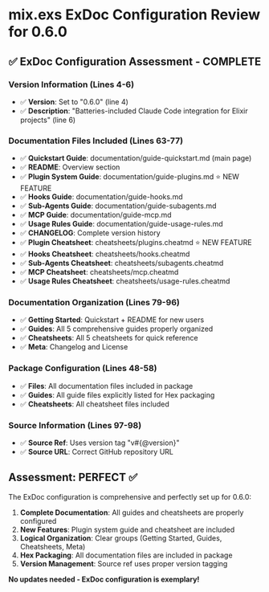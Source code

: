 # mix.exs ExDoc Configuration Review for 0.6.0

## ✅ ExDoc Configuration Assessment - COMPLETE

### Version Information (Lines 4-6)
- ✅ **Version**: Set to "0.6.0" (line 4)
- ✅ **Description**: "Batteries-included Claude Code integration for Elixir projects" (line 6)

### Documentation Files Included (Lines 63-77)
- ✅ **Quickstart Guide**: documentation/guide-quickstart.md (main page)
- ✅ **README**: Overview section
- ✅ **Plugin System Guide**: documentation/guide-plugins.md ⭐ NEW FEATURE
- ✅ **Hooks Guide**: documentation/guide-hooks.md  
- ✅ **Sub-Agents Guide**: documentation/guide-subagents.md
- ✅ **MCP Guide**: documentation/guide-mcp.md
- ✅ **Usage Rules Guide**: documentation/guide-usage-rules.md
- ✅ **CHANGELOG**: Complete version history
- ✅ **Plugin Cheatsheet**: cheatsheets/plugins.cheatmd ⭐ NEW FEATURE
- ✅ **Hooks Cheatsheet**: cheatsheets/hooks.cheatmd
- ✅ **Sub-Agents Cheatsheet**: cheatsheets/subagents.cheatmd  
- ✅ **MCP Cheatsheet**: cheatsheets/mcp.cheatmd
- ✅ **Usage Rules Cheatsheet**: cheatsheets/usage-rules.cheatmd

### Documentation Organization (Lines 79-96)
- ✅ **Getting Started**: Quickstart + README for new users
- ✅ **Guides**: All 5 comprehensive guides properly organized
- ✅ **Cheatsheets**: All 5 cheatsheets for quick reference  
- ✅ **Meta**: Changelog and License

### Package Configuration (Lines 48-58)
- ✅ **Files**: All documentation files included in package
- ✅ **Guides**: All guide files explicitly listed for Hex packaging
- ✅ **Cheatsheets**: All cheatsheet files included

### Source Information (Lines 97-98)
- ✅ **Source Ref**: Uses version tag "v#{@version}"
- ✅ **Source URL**: Correct GitHub repository URL

## Assessment: PERFECT ✅

The ExDoc configuration is comprehensive and perfectly set up for 0.6.0:

1. **Complete Documentation**: All guides and cheatsheets are properly configured
2. **New Features**: Plugin system guide and cheatsheet are included
3. **Logical Organization**: Clear groups (Getting Started, Guides, Cheatsheets, Meta)
4. **Hex Packaging**: All documentation files are included in package
5. **Version Management**: Source ref uses proper version tagging

**No updates needed - ExDoc configuration is exemplary!**